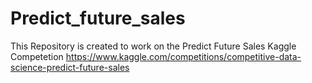 # Predict_future_sales

This Repository is created to work on the Predict Future Sales Kaggle Competetion
https://www.kaggle.com/competitions/competitive-data-science-predict-future-sales
